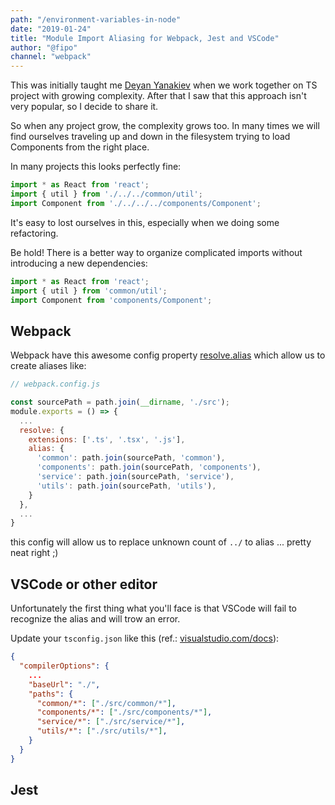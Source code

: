 ```yaml
---
path: "/environment-variables-in-node"
date: "2019-01-24"
title: "Module Import Aliasing for Webpack, Jest and VSCode"
author: "@fipo"
channel: "webpack"
---
```


This was initially taught me [Deyan Yanakiev](https://medium.com/@deyanyanakiev) when we work together on TS project with growing complexity. After that I saw that this approach isn't very popular, so I decide to share it.

So when any project grow, the complexity grows too. In many times we will find ourselves traveling up and down in the filesystem trying to load Components from the right place.

In many projects this looks perfectly fine:

```javascript
import * as React from 'react';
import { util } from './../../common/util';
import Component from './../../../components/Component';
```

It's easy to lost ourselves in this, especially when we doing some refactoring. 

Be hold! There is a better way to organize complicated imports without introducing a new dependencies:

```javascript
import * as React from 'react';
import { util } from 'common/util';
import Component from 'components/Component';
```

## Webpack

Webpack have this awesome config property [resolve.alias](https://webpack.js.org/configuration/resolve/#resolve-alias) which allow us to create aliases like:

```javascript
// webpack.config.js

const sourcePath = path.join(__dirname, './src');
module.exports = () => {
  ...
  resolve: {
    extensions: ['.ts', '.tsx', '.js'],
    alias: {
      'common': path.join(sourcePath, 'common'),
      'components': path.join(sourcePath, 'components'),
      'service': path.join(sourcePath, 'service'),
      'utils': path.join(sourcePath, 'utils'),
    }
  },
  ...
}
```

this config will allow us to replace unknown count of `../` to alias ... pretty neat right ;)

## VSCode or other editor

Unfortunately the first thing what you'll face is that VSCode will fail to recognize the alias and will trow an error. 

Update your `tsconfig.json` like this (ref.: [visualstudio.com/docs](https://code.visualstudio.com/docs/languages/jsconfig#_using-webpack-aliases)):

```json
{
  "compilerOptions": {
    ...
    "baseUrl": "./",
    "paths": {
      "common/*": ["./src/common/*"],
      "components/*": ["./src/components/*"],
      "service/*": ["./src/service/*"],
      "utils/*": ["./src/utils/*"],
    }
  }
}
```
## Jest
